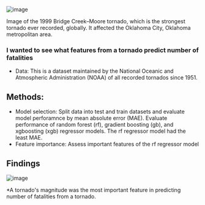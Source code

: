 ![image](https://user-images.githubusercontent.com/95881308/197412724-3d32f019-969e-4338-bb2b-126346c17040.png)

Image of the 1999 Bridge Creek–Moore tornado, which is the strongest tornado ever recorded, globally. It affected the Oklahoma City, Oklahoma metropolitan area.

### I wanted to see what features from a tornado predict  number of fatalities
* Data: This is a dataset maintained by the National Oceanic and Atmospheric Administration (NOAA) of all recorded tornados since 1951.

## Methods: 
* Model selection: Split data into test and train datasets and evaluate model perforamnce by mean absolute error (MAE). Evaluate performance of random forest (rf), gradient boosting (gb), and xgboosting (xgb) regressor models.  The rf regressor model had the least MAE.
* Feature importance: Assess important features of the rf regressor model

## Findings 

![image](https://user-images.githubusercontent.com/95881308/197559293-dd65eebf-49eb-4194-8ce3-f52ff67d0d5a.png)

*A tornado's magnitude was the most important feature in predicting number of fatalities from a tornado.
